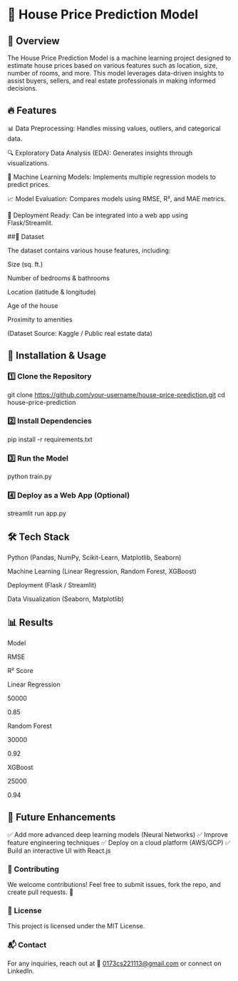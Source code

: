 # 🏡 House Price Prediction Model



## 📌 Overview

The House Price Prediction Model is a machine learning project designed to estimate house prices based on various features such as location, size, number of rooms, and more. This model leverages data-driven insights to assist buyers, sellers, and real estate professionals in making informed decisions.

## 🔥 Features

📊 Data Preprocessing: Handles missing values, outliers, and categorical data.

🔍 Exploratory Data Analysis (EDA): Generates insights through visualizations.

🧠 Machine Learning Models: Implements multiple regression models to predict prices.

📈 Model Evaluation: Compares models using RMSE, R², and MAE metrics.

🎯 Deployment Ready: Can be integrated into a web app using Flask/Streamlit.

##📂 Dataset

The dataset contains various house features, including:

Size (sq. ft.)

Number of bedrooms & bathrooms

Location (latitude & longitude)

Age of the house

Proximity to amenities

(Dataset Source: Kaggle / Public real estate data)

## 🚀 Installation & Usage

### 1️⃣ Clone the Repository

git clone https://github.com/your-username/house-price-prediction.git
cd house-price-prediction

### 2️⃣ Install Dependencies

pip install -r requirements.txt

### 3️⃣ Run the Model

python train.py

### 4️⃣ Deploy as a Web App (Optional)

streamlit run app.py

## 🛠️ Tech Stack

Python (Pandas, NumPy, Scikit-Learn, Matplotlib, Seaborn)

Machine Learning (Linear Regression, Random Forest, XGBoost)

Deployment (Flask / Streamlit)

Data Visualization (Seaborn, Matplotlib)

## 📊 Results

Model

RMSE

R² Score

Linear Regression

50000

0.85

Random Forest

30000

0.92

XGBoost

25000

0.94

## 📌 Future Enhancements

✅ Add more advanced deep learning models (Neural Networks)
✅ Improve feature engineering techniques
✅ Deploy on a cloud platform (AWS/GCP)
✅ Build an interactive UI with React.js

### 🤝 Contributing

We welcome contributions! Feel free to submit issues, fork the repo, and create pull requests. 🚀

### 📜 License

This project is licensed under the MIT License.

### 📬 Contact

For any inquiries, reach out at 📧 0173cs221113@gmail.com or connect on LinkedIn.
